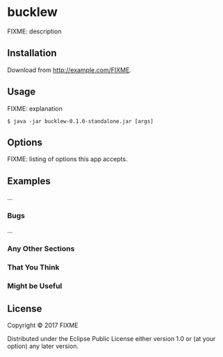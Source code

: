 # bucklew

FIXME: description

## Installation

Download from http://example.com/FIXME.

## Usage

FIXME: explanation

    $ java -jar bucklew-0.1.0-standalone.jar [args]

## Options

FIXME: listing of options this app accepts.

## Examples

...

### Bugs

...

### Any Other Sections
### That You Think
### Might be Useful

## License

Copyright © 2017 FIXME

Distributed under the Eclipse Public License either version 1.0 or (at
your option) any later version.
